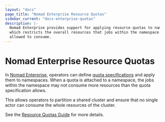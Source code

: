 ```yaml
---
layout: "docs"
page_title: "Nomad Enterprise Resource Quotas"
sidebar_current: "docs-enterprise-quotas"
description: |-
  Nomad Enterprise provides support for applying resource quotas to namespaces
  which restricts the overall resources that jobs within the namespace are
  allowed to consume.
---
```


# Nomad Enterprise Resource Quotas

In [Nomad Enterprise](https://www.hashicorp.com/products/nomad/), operators can
define [quota specifications](/guides/quotas.html) and apply them to namespaces.
When a quota is attached to a namespace, the jobs within the namespace may not
consume more resources than the quota specification allows.

This allows operators to partition a shared cluster and ensure that no single
actor can consume the whole resources of the cluster.

See the [Resource Quotas Guide](/guides/quotas.html) for more details.
